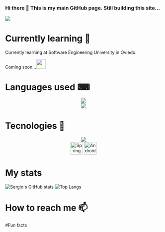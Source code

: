 ### Hi there 👋 This is my main GitHub page. Still building this site...
![](https://komarev.com/ghpvc/?username=UO271572e&color=orange&style=flat-square&label=Times+Viewed)

# Currently learning 🌱
Currently learning at Software Engineering University in Oviedo.

Coming soon...<a href="https://github.com/UO271572"><img height="30" src="https://skillicons.dev/icons?i=linkedin" /></a>



# Languages used ⌨
<div align="center">
    <img src="https://skillicons.dev/icons?i=java,cs,cpp,dotnet" />
    <br>
    <img src="https://skillicons.dev/icons?i=js,powershell,arduino" />
</div>

# Tecnologies 🚀
<div align="center">
    <img src="https://skillicons.dev/icons?i=react,ts,nodejs" />
    <br>
    <img height="40" src="https://user-images.githubusercontent.com/25181517/183891303-41f257f8-6b3d-487c-aa56-c497b880d0fb.png" 
         alt="Spring Boot" title="Spring Boot" />
	<img height="40" src="https://user-images.githubusercontent.com/25181517/117269608-b7dcfb80-ae58-11eb-8e66-6cc8753553f0.png" 
         alt="Android" title="Android" />
</div>
 
# My stats
![Sergio´s GitHub stats](https://github-readme-stats.vercel.app/api?username=UO271572&theme=cobalt&show_icons=true)
![Top Langs](https://github-readme-stats.vercel.app/api/top-langs/?username=UO271572&layout=compact)

<!--
**UO271572/UO271572** is a ✨ _special_ ✨ repository because its `README.md` (this file) appears on your GitHub profile.

Here are some ideas to get you started:

- 🔭 I’m currently working on ...
- 🌱 I’m currently learning ...
- 👯 I’m looking to collaborate on ...
- 🤔 I’m looking for help with ...
- 💬 Ask me about ...
- 📫 How to reach me: ...
- 😄 Pronouns: ...
- ⚡ Fun fact: ...
-->
# How to reach me 📫



#Fun facts


